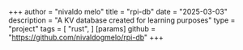 +++
author = "nivaldo melo"
title = "rpi-db"
date = "2025-03-03"
description = "A KV database created for learning purposes"
type = "project"
tags = [ "rust", ]
[params]
  github = "https://github.com/nivaldogmelo/rpi-db"
+++

